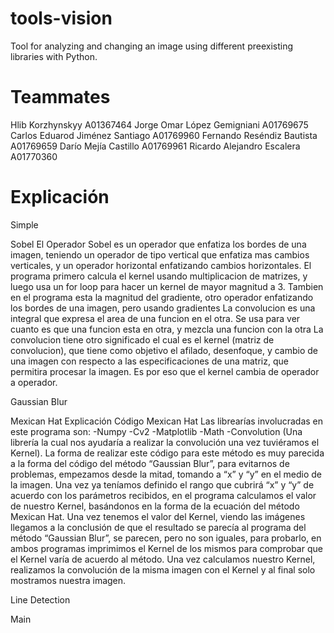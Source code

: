 # tools-vision
Tool for analyzing and changing an image using different preexisting libraries with Python.

# Teammates
Hlib Korzhynskyy                      A01367464
Jorge Omar López Gemigniani           A01769675
Carlos Eduarod Jiménez Santiago       A01769960
Fernando Reséndiz Bautista            A01769659
Darío Mejía Castillo                  A01769961
Ricardo Alejandro Escalera            A01770360

# Explicación
Simple

Sobel
El Operador Sobel es un operador que enfatiza los bordes de una imagen, teniendo un operador de tipo vertical que enfatiza mas cambios verticales, y un operador horizontal enfatizando cambios horizontales.
El programa primero calcula el kernel usando multiplicacion de matrizes, y luego usa un for loop para hacer un kernel de mayor magnitud a 3.
Tambien en el programa esta la magnitud del gradiente, otro operador enfatizando los bordes de una imagen, pero usando gradientes
La convolucion es una integral que expresa el area de una funcion en el otra. Se usa para ver cuanto es que una funcion esta en otra, y mezcla una funcion con la otra
La convolucion tiene otro significado el cual es el kernel (matriz de convolucion), que tiene como objetivo el afilado, desenfoque, y cambio de una imagen con respecto a las especificaciones de una matriz, que permitira procesar la imagen. Es por eso que el kernel cambia de operador a operador.

Gaussian Blur

Mexican Hat
Explicación Código Mexican Hat
Las librearías involucradas en este programa son:
-Numpy
-Cv2
-Matplotlib
-Math
-Convolution (Una librería la cual nos ayudaría a realizar la convolución una vez tuviéramos el Kernel).
La forma de realizar este código para este método es muy parecida a la forma del código del método “Gaussian Blur”, para evitarnos de problemas, empezamos desde la mitad, tomando a “x” y “y” en el medio de la imagen. Una vez ya teníamos definido el rango que cubrirá “x” y “y” de acuerdo con los parámetros recibidos, en el programa calculamos el valor de nuestro Kernel, basándonos en la forma de la ecuación del método Mexican Hat.
Una vez tenemos el valor del Kernel, viendo las imágenes llegamos a la conclusión de que el resultado se parecía al programa del método “Gaussian Blur”, se parecen, pero no son iguales, para probarlo, en ambos programas imprimimos el Kernel de los mismos para comprobar que el Kernel varía de acuerdo al método. Una vez calculamos nuestro Kernel, realizamos la convolución de la misma imagen con el Kernel y al final solo mostramos nuestra imagen.

Line Detection

Main
